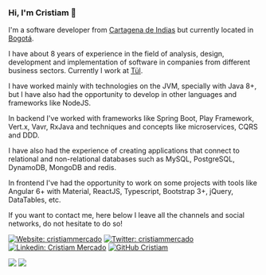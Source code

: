 ### Hi, I'm Cristiam 👋


I'm a software developer from [Cartagena de Indias](https://en.wikipedia.org/wiki/Cartagena,_Colombia) but currently located in [Bogotá](https://en.wikipedia.org/wiki/Bogot%C3%A1).

I have about 8 years of experience in the field of analysis, design, development and implementation of software in companies from different business sectors. Currently I work at [Tül](https://co.soytul.com/).

I have worked mainly with technologies on the JVM, specially with Java 8+, but I have also had the opportunity to develop in other languages and frameworks like NodeJS. 

In backend I've worked with frameworks like Spring Boot, Play Framework, Vert.x, Vavr, RxJava and techniques and concepts like microservices, CQRS and DDD.

I have also had the experience of creating applications that connect to relational and non-relational databases such as MySQL, PostgreSQL, DynamoDB, MongoDB and redis.

In frontend I've had the opportunity to work on some projects with tools like Angular 6+ with Material, ReactJS, Typescript, Bootstrap 3+, jQuery, DataTables, etc.

If you want to contact me, here below I leave all the channels and social networks, do not hesitate to do so!

[![Website: cristiammercado](https://img.shields.io/badge/Website-555555.svg?&style=flat-square&logo=Google-Chrome&logoColor=white&link=https://www.cristiammercado.com/)](https://www.cristiammercado.com/en) [![Twitter: cristiammercado](https://img.shields.io/twitter/follow/cristiammercado?color=0CA1F3&label=Twitter&logo=twitter&logoColor=white&style=flat-square)](https://twitter.com/cristiammercado) [![Linkedin: Cristiam Mercado](https://img.shields.io/badge/LinkedIn-779-blue?style=flat-square&logo=Linkedin&color=0C69BF&logoColor=white&link=https://www.linkedin.com/in/cristiammercado/)](https://linkedin.com/in/cristiammercado) [![GitHub Cristiam](https://img.shields.io/github/followers/cristiammercado?style=flat-square&logo=github&label=GitHub&color=e3e3e3)](https://github.com/cristiammercado)




![](https://komarev.com/ghpvc/?username=cristiammercado&color=fab400&style=flat-square)
![](https://hit.yhype.me/github/profile?user_id=4806666)
